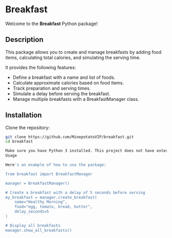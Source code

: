 # Breakfast

Welcome to the **Breakfast** Python package!

## Description

This package allows you to create and manage breakfasts by adding food items, calculating total calories, and simulating the serving time.

It provides the following features:
- Define a breakfast with a name and list of foods.
- Calculate approximate calories based on food items.
- Track preparation and serving times.
- Simulate a delay before serving the breakfast.
- Manage multiple breakfasts with a BreakfastManager class.

## Installation

Clone the repository:

```bash
git clone https://github.com/MinepotatoVIP/breakfast.git
cd breakfast

Make sure you have Python 3 installed. This project does not have external dependencies.
Usage

Here's an example of how to use the package:

from breakfast import BreakfastManager

manager = BreakfastManager()

# Create a breakfast with a delay of 5 seconds before serving
my_breakfast = manager.create_breakfast(
    name="Healthy Morning",
    food="egg, tomato, bread, butter",
    delay_seconds=5
)

# Display all breakfasts
manager.show_all_breakfasts()
